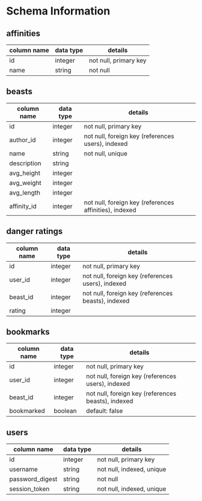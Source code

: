 # Schema Information

## affinities
column name | data type | details
------------|-----------|-----------------------
id          | integer   | not null, primary key
name        | string    | not null



## beasts
column name | data type | details
------------|-----------|-----------------------
id          | integer   | not null, primary key
author_id   | integer   | not null, foreign key (references users), indexed
name        | string    | not null, unique
description | string    |
avg_height  | integer   |
avg_weight  | integer   |
avg_length  | integer   |
affinity_id | integer   | not null, foreign key (references affinities), indexed

## danger ratings
column name | data type | details
------------|-----------|-----------------------
id          | integer   | not null, primary key
user_id     | integer   | not null, foreign key (references users), indexed
beast_id    | integer   | not null, foreign key (references beasts), indexed
rating      | integer   |

## bookmarks
column name | data type | details
------------|-----------|-----------------------
id          | integer   | not null, primary key
user_id     | integer   | not null, foreign key (references users), indexed
beast_id    | integer   | not null, foreign key (references beasts), indexed
bookmarked  | boolean   | default: false

## users
column name     | data type | details
----------------|-----------|-----------------------
id              | integer   | not null, primary key
username        | string    | not null, indexed, unique
password_digest | string    | not null
session_token   | string    | not null, indexed, unique
